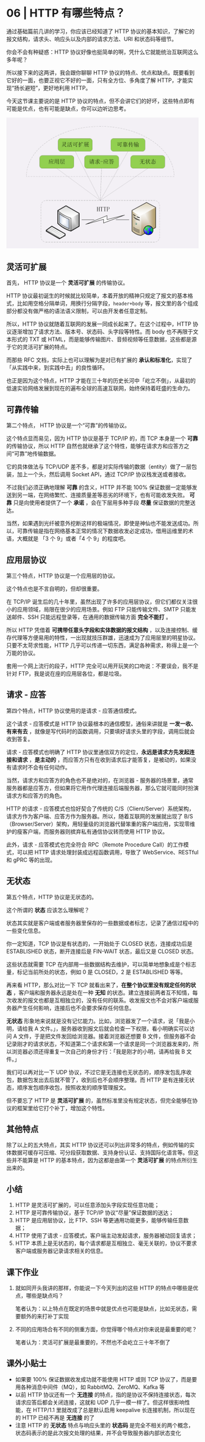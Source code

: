 # 06 | HTTP 有哪些特点？

通过基础篇前几讲的学习，你应该已经知道了 HTTP 协议的基本知识，了解它的报文结构，请求头、响应头以及内部的请求方法、URI 和状态码等细节。

你会不会有种疑惑：HTTP 协议好像也挺简单的啊，凭什么它就能统治互联网这么多年呢？

所以接下来的这两讲，我会跟你聊聊 HTTP 协议的特点、优点和缺点。既要看到它好的一面，也要正视它不好的一面，只有全方位、多角度了解 HTTP，才能实现“扬长避短”，更好地利用 HTTP。

今天这节课主要说的是 HTTP 协议的特点，但不会讲它们的好坏，这些特点即有可能是优点，也有可能是缺点，你可以边听边思考。

![img](./assets/7808b195c921e0685958c20509855d4a.png)

## 灵活可扩展

首先， HTTP 协议是一个 **灵活可扩展** 的传输协议。

HTTP 协议最初诞生的时候就比较简单，本着开放的精神只规定了报文的基本格式，比如用空格分隔单词，用换行分隔字段，`header+body` 等，报文里的各个组成部分都没有做严格的语法语义限制，可以由开发者任意定制。

所以，HTTP 协议就随着互联网的发展一同成长起来了。在这个过程中，HTTP 协议逐渐增加了请求方法、版本号、状态码、头字段等特性。而 body 也不再限于文本形式的 TXT 或 HTML，而是能够传输图片、音频视频等任意数据，这些都是源于它的灵活可扩展的特点。

而那些 RFC 文档，实际上也可以理解为是对已有扩展的 **承认和标准化**，实现了 「从实践中来，到实践中去」的良性循环。

也正是因为这个特点，HTTP 才能在三十年的历史长河中「屹立不倒」，从最初的低速实验网络发展到现在的遍布全球的高速互联网，始终保持着旺盛的生命力。

## 可靠传输

第二个特点， HTTP 协议是一个“可靠”的传输协议。

这个特点显而易见，因为 HTTP 协议是基于 TCP/IP 的，而 TCP 本身是一个 **可靠** 的传输协议，所以 HTTP 自然也就继承了这个特性，能够在请求方和应答方之间“可靠”地传输数据。

它的具体做法与 TCP/UDP 差不多，都是对实际传输的数据（entity）做了一层包装，加上一个头，然后调用 Socket API，通过 TCP/IP 协议栈发送或者接收。

不过我们必须正确地理解 **可靠** 的含义，HTTP 并不能 100% 保证数据一定能够发送到另一端，在网络繁忙、连接质量差等恶劣的环境下，也有可能收发失败。 **可靠** 只是向使用者提供了一个 **承诺** ，会在下层用多种手段 **尽量** 保证数据的完整送达。

当然，如果遇到光纤被意外挖断这样的极端情况，即使是神仙也不能发送成功。所以，可靠传输是指在网络基本正常的情况下数据收发必定成功，借用运维里的术语，大概就是 「3 个 9」或者「4 个  9」的程度吧。

## 应用层协议

第三个特点，HTTP 协议是一个应用层的协议。

这个特点也是不言自明的，但却很重要。

在 TCP/IP 诞生后的几十年里，虽然出现了许多的应用层协议，但它们都仅关注很小的应用领域，局限在很少的应用场景。例如 FTP 只能传输文件、SMTP 只能发送邮件、SSH 只能远程登录等，在通用的数据传输方面 **完全不能打** 。

所以 HTTP 凭借着 **可携带任意头字段和实体数据的报文结构** ，以及连接控制、缓存代理等方便易用的特性，一出现就技压群雄，迅速成为了应用层里的明星协议。只要不太苛求性能，HTTP 几乎可以传递一切东西，满足各种需求，称得上是一个万能的协议。

套用一个网上流行的段子，HTTP 完全可以用开玩笑的口吻说：不要误会，我不是针对 FTP，我是说在座的应用层各位，都是垃圾。

## 请求 - 应答

第四个特点，HTTP 协议使用的是请求 - 应答通信模式。

这个请求 - 应答模式是 HTTP 协议最根本的通信模型，通俗来讲就是 **一发一收、有来有去** ，就像是写代码时的函数调用，只要填好请求头里的字段，调用后就会收到答复。

请求 - 应答模式也明确了 HTTP 协议里通信双方的定位，**永远是请求方先发起连接和请求** ，**是主动的** ，而应答方只有在收到请求后才能答复，是被动的，如果没有请求时不会有任何动作。

当然，请求方和应答方的角色也不是绝对的，在浏览器 - 服务器的场景里，通常服务器都是应答方，但如果将它用作代理连接后端服务器，那么它就可能同时扮演请求方和应答方的角色。

HTTP 的请求 - 应答模式也恰好契合了传统的 C/S（Client/Server）系统架构，请求方作为客户端、应答方作为服务器。所以，随着互联网的发展就出现了 B/S（Browser/Server）架构，用轻量级的浏览器代替笨重的客户端应用，实现零维护的瘦客户端，而服务器则摈弃私有通信协议转而使用 HTTP 协议。

此外，请求 - 应答模式也完全符合 RPC（Remote Procedure Call）的工作模式，可以把 HTTP 请求处理封装成远程函数调用，导致了 WebService、RESTful 和 gPRC 等的出现。

## 无状态

第五个特点，HTTP 协议是无状态的。

这个所谓的 **状态** 应该怎么理解呢？

状态其实就是客户端或者服务器里保存的一些数据或者标志，记录了通信过程中的一些变化信息。

你一定知道，TCP 协议是有状态的，一开始处于 CLOSED 状态，连接成功后是 ESTABLISHED 状态，断开连接后是 FIN-WAIT 状态，最后又是 CLOSED 状态。

这些状态就需要 TCP 在内部用一些数据结构去维护，可以简单地想象成是个标志量，标记当前所处的状态，例如 0 是 CLOSED，2 是 ESTABLISHED 等等。

再来看 HTTP，那么对比一下 TCP 就看出来了，**在整个协议里没有规定任何的状态** ，客户端和服务器永远是处在一种 **无知** 的状态。建立连接前两者互不知情，每次收发的报文也都是互相独立的，没有任何的联系。收发报文也不会对客户端或服务器产生任何影响，连接后也不会要求保存任何信息。

**无状态** 形象地来说就是没有记忆能力。比如，浏览器发了一个请求，说「我是小明，请给我 A 文件。」，服务器收到报文后就会检查一下权限，看小明确实可以访问 A 文件，于是把文件发回给浏览器。接着浏览器还想要 B 文件，但服务器不会记录刚才的请求状态，不知道第二个请求和第一个请求是同一个浏览器发来的，所以浏览器必须还得重复一次自己的身份才行：「我是刚才的小明，请再给我 B 文件。」

我们可以再对比一下 UDP 协议，不过它是无连接也无状态的，顺序发包乱序收包，数据包发出去后就不管了，收到后也不会顺序整理。而 HTTP 是有连接无状态，顺序发包顺序收包，按照收发的顺序管理报文。

但不要忘了 HTTP 是 **灵活可扩展** 的，虽然标准里没有规定状态，但完全能够在协议的框架里给它打个补丁，增加这个特性。

## 其他特点

除了以上的五大特点，其实 HTTP 协议还可以列出非常多的特点，例如传输的实体数据可缓存可压缩、可分段获取数据、支持身份认证、支持国际化语言等。但这些并不能算是 HTTP 的基本特点，因为这都是由第一个 **灵活可扩展** 的特点所衍生出来的。

## 小结

1. HTTP 是灵活可扩展的，可以任意添加头字段实现任意功能；
2. HTTP 是可靠传输协议，基于 TCP/IP 协议“尽量”保证数据的送达；
3. HTTP 是应用层协议，比 FTP、SSH 等更通用功能更多，能够传输任意数据；
4. HTTP 使用了请求 - 应答模式，客户端主动发起请求，服务器被动回复请求；
5. HTTP 本质上是无状态的，每个请求都是互相独立、毫无关联的，协议不要求客户端或服务器记录请求相关的信息。

## 课下作业

1. 就如同开头我讲的那样，你能说一下今天列出的这些 HTTP 的特点中哪些是优点，哪些是缺点吗？

   笔者认为：以上特点在既定的场景中就是优点也可能是缺点，比如无状态，需要额外的来打补丁实现

2. 不同的应用场合有不同的侧重方面，你觉得哪个特点对你来说是最重要的呢？

   笔者认为：灵活可扩展是最重要的，不然也不会屹立三十年不倒了

## 课外小贴士

- 如果要 100% 保证数据收发成功就不能使用 HTTP 或则 TCP 协议了，而是要用各种消息中间件（MQ），如 RabbitMQ、ZeroMQ、Kafka 等
- 以前 HTTP 协议还有一个 **无连接** 的特点，指的是协议不保持连接状态，每次请求应答后都会关闭连接，这就和 UDP 几乎一模一样了。但这样很影响性能，在 HTTP/1.1 里就改成了总是默认启用 keepalive 长连接机制，所以现在的 HTTP 已经不再是 **无连接** 的了
- 注意 HTTP 的 **无状态** 特点与响应头里的 **状态码** 是完全不相关的两个概念，状态码表示的是此次报文处理的结果，并不会导致服务器内部状态变化


<iframe  height="500px" width="100%" frameborder=0 allowfullscreen="true" :src="$withBase('/ads.html')"></iframe>